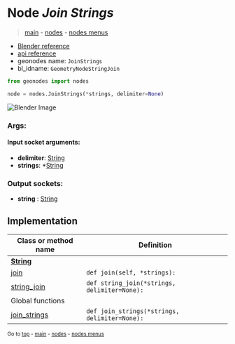 # Node *Join Strings*

> [main](../index.md) - [nodes](nodes.md) - [nodes menus](nodes_menus.md)

- [Blender reference](https://docs.blender.org/manual/en/latest/modeling/geometry_nodes/text/join_strings.html)
- [api reference](https://docs.blender.org/api/current/bpy.types.GeometryNodeStringJoin.html)
- geonodes name: `JoinStrings`
- bl_idname: `GeometryNodeStringJoin`

```python
from geonodes import nodes

node = nodes.JoinStrings(*strings, delimiter=None)
```

![Blender Image](https://docs.blender.org/manual/en/latest/_images/node-types_GeometryNodeStringJoin.webp)

### Args:

#### Input socket arguments:

- **delimiter**: [String](String.md)
- **strings**: *[String](String.md)

### Output sockets:

- **string** : [String](String.md)

## Implementation

| Class or method name | Definition |
|----------------------|------------|
| **[String](String.md)** |
| [join](String.md#join) | `def join(self, *strings):` |
| [string_join](String.md#string_join) | `def string_join(*strings, delimiter=None):` |
| Global functions |
| [join_strings](functions.md#join_strings) | `def join_strings(*strings, delimiter=None):` |

<sub>Go to [top](#node-Join-Strings) - [main](../index.md) - [nodes](nodes.md) - [nodes menus](nodes_menus.md)</sub>

